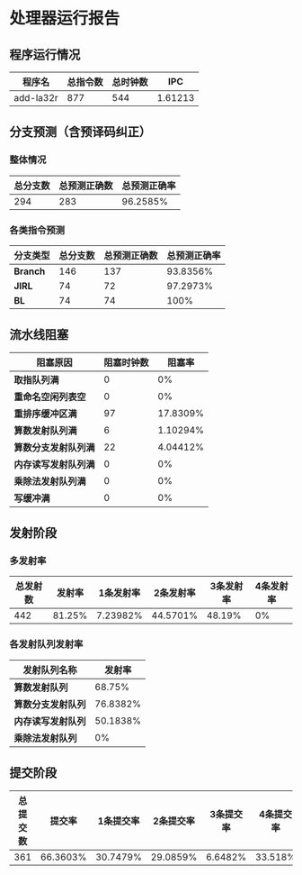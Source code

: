 # 处理器运行报告
## 程序运行情况
|程序名|总指令数|总时钟数|IPC|
|---|---|---|---|
|add-la32r|877|544|1.61213|

## 分支预测（含预译码纠正）
### 整体情况
|总分支数|总预测正确数|总预测正确率|
|---|---|---|
|294|283|96.2585%|

### 各类指令预测
|分支类型|总分支数|总预测正确数|总预测正确率|
|---|---|---|---|
|**Branch**| 146 | 137 | 93.8356%|
|**JIRL**| 74 | 72 | 97.2973%|
|**BL**| 74 | 74 | 100%|

## 流水线阻塞
|阻塞原因|阻塞时钟数|阻塞率|
|---|---|---|
|**取指队列满**| 0 | 0%|
|**重命名空闲列表空**|0 | 0%|
|**重排序缓冲区满**|97 | 17.8309%|
|**算数发射队列满**|6 | 1.10294%|
|**算数分支发射队列满**|22 | 4.04412%|
|**内存读写发射队列满**|0 | 0%|
|**乘除法发射队列满**|0 | 0%|
|**写缓冲满**|0 | 0%|

## 发射阶段
### 多发射率
|总发射数|发射率|1条发射率|2条发射率|3条发射率|4条发射率|
|---|---|---|---|---|---|
|442|81.25%|7.23982%|44.5701%|48.19%|0%|

### 各发射队列发射率
|发射队列名称|发射率|
|---|---|
|**算数发射队列**|68.75%|
|**算数分支发射队列**|76.8382%|
|**内存读写发射队列**|50.1838%|
|**乘除法发射队列**|0%|

## 提交阶段
|总提交数|提交率|1条提交率|2条提交率|3条提交率|4条提交率|
|---|---|---|---|---|---|
|361|66.3603%|30.7479%|29.0859%|6.6482%|33.518%|
